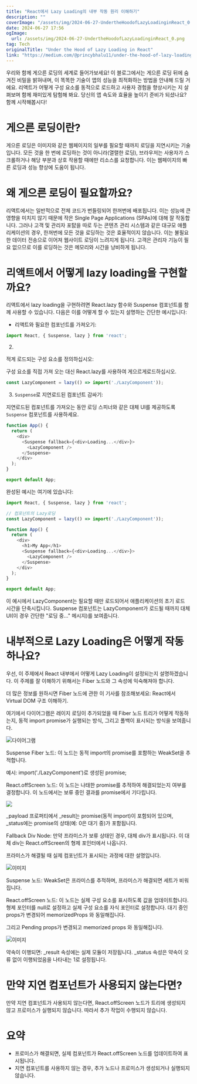```yaml
---
title: "React에서 Lazy Loading의 내부 작동 원리 이해하기"
description: ""
coverImage: "/assets/img/2024-06-27-UndertheHoodofLazyLoadinginReact_0.png"
date: 2024-06-27 17:56
ogImage: 
  url: /assets/img/2024-06-27-UndertheHoodofLazyLoadinginReact_0.png
tag: Tech
originalTitle: "Under the Hood of Lazy Loading in React"
link: "https://medium.com/@princybhalu11/under-the-hood-of-lazy-loading-in-react-a758fe89686f"
---
```



우리와 함께 게으른 로딩의 세계로 들어가보세요! 이 블로그에서는 게으른 로딩 뒤에 숨겨진 비밀을 밝혀내며, 이 똑똑한 기술이 앱의 성능을 최적화하는 방법을 안내해 드릴 거에요. 리액트가 어떻게 구성 요소를 동적으로 로드하고 사용자 경험을 향상시키는 지 살펴보며 함께 재미있게 탐험해 봐요. 당신의 앱 속도와 효율을 높이기 준비가 되셨나요? 함께 시작해봅시다!

# 게으른 로딩이란?

게으른 로딩은 이미지와 같은 웹페이지의 일부를 필요할 때까지 로딩을 지연시키는 기술입니다. 모든 것을 한 번에 로딩하는 것이 아니라(열렬한 로딩), 브라우저는 사용자가 스크롤하거나 해당 부분과 상호 작용할 때에만 리소스를 요청합니다. 이는 웹페이지의 빠른 로딩과 성능 향상에 도움이 됩니다.

# 왜 게으른 로딩이 필요할까요?

<div class="content-ad"></div>

리액트에서는 일반적으로 전체 코드가 번들링되어 한꺼번에 배포됩니다. 이는 성능에 큰 영향을 미치지 않기 때문에 작은 Single Page Applications (SPAs)에 대해 잘 작동합니다. 그러나 고객 및 관리자 포턄을 따로 두는 콘텐츠 관리 시스템과 같은 대규모 애플리케이션의 경우, 한꺼번에 모든 것을 로딩하는 것은 효율적이지 않습니다. 이는 불필요한 데이터 전송으로 이어져 웹사이트 로딩이 느려지게 됩니다. 고객은 관리자 기능이 필요 없으므로 이를 로딩하는 것은 메모리와 시간을 낭비하게 됩니다.

# 리액트에서 어떻게 lazy loading을 구현할까요?

리액트에서 lazy loading을 구현하려면 React.lazy 함수와 Suspense 컴포넌트를 함께 사용할 수 있습니다. 다음은 이를 어떻게 할 수 있는지 설명하는 간단한 예시입니다:

- 리액트와 필요한 컴포넌트를 가져오기:

<div class="content-ad"></div>

```js
import React, { Suspense, lazy } from 'react';
```

2. 
적게 로드되는 구성 요소를 정의하십시오:

구성 요소를 직접 가져 오는 대신 React.lazy를 사용하여 게으르게로드하십시오.

```js
const LazyComponent = lazy(() => import('./LazyComponent'));
```

<div class="content-ad"></div>

3. `Suspense`로 지연로드된 컴포넌트 감싸기:

지연로드된 컴포넌트를 가져오는 동안 로딩 스피너와 같은 대체 UI를 제공하도록 `Suspense` 컴포넌트를 사용하세요.

```js
function App() {
  return (
    <div>
      <Suspense fallback={<div>Loading...</div>}>
        <LazyComponent />
      </Suspense>
    </div>
  );
}

export default App;
```

완성된 예시는 여기에 있습니다:

<div class="content-ad"></div>

```js
import React, { Suspense, lazy } from 'react';

// 컴포넌트의 Lazy로딩
const LazyComponent = lazy(() => import('./LazyComponent'));

function App() {
  return (
    <div>
      <h1>My App</h1>
      <Suspense fallback={<div>Loading...</div>}>
        <LazyComponent />
      </Suspense>
    </div>
  );
}

export default App;
```

이 예시에서 LazyComponent는 필요할 때만 로드되어서 애플리케이션의 초기 로드 시간을 단축시킵니다. Suspense 컴포넌트는 LazyComponent가 로드될 때까지 대체 UI(이 경우 간단한 "로딩 중..." 메시지)를 보여줍니다.

# 내부적으로 Lazy Loading은 어떻게 작동하나요?

우선, 이 주제에서 React 내부에서 어떻게 Lazy Loading이 설정되는지 설명하겠습니다. 이 주제를 잘 이해하기 위해서는 Fiber 노드와 그 속성에 익숙해져야 합니다.

<div class="content-ad"></div>

더 많은 정보를 원하시면 Fiber 노드에 관한 이 기사를 참조해보세요: React에서 Virtual DOM 구조 이해하기.

여기에서 다이어그램은 레이지 로딩이 추가되었을 때 Fiber 노드 트리가 어떻게 작동하는지, 동적 import promise가 실행되는 방식, 그리고 폴백이 표시되는 방식을 보여줍니다.

![다이어그램](/assets/img/2024-06-27-UndertheHoodofLazyLoadinginReact_0.png)

Suspense Fiber 노드: 이 노드는 동적 import의 promise를 포함하는 WeakSet을 추적합니다.

<div class="content-ad"></div>

예시: import('./LazyComponent')로 생성된 promise;

React.offScreen 노드: 이 노드는 나태한 promise를 추적하여 해결되었는지 여부를 결정합니다. 이 노드에서는 보류 중인 결과를 promise에서 기다립니다.

![](/assets/img/2024-06-27-UndertheHoodofLazyLoadinginReact_1.png)

_payload 프로퍼티에서 _result는 promise(동적 import)이 포함되어 있으며, _status에는 promise의 상태(예: 0은 대기 중)가 포함됩니다.

<div class="content-ad"></div>

Fallback Div Node: 만약 프라미스가 보류 상태인 경우, 대체 div가 표시됩니다. 이 대체 div는 React.offScreen의 형제 포인터에서 나옵니다.

프라미스가 해결될 때 실제 컴포넌트가 표시되는 과정에 대한 설명입니다.

![이미지](/assets/img/2024-06-27-UndertheHoodofLazyLoadinginReact_2.png)

Suspense 노드: WeakSet은 프라미스를 추적하며, 프라미스가 해결되면 세트가 비워집니다.

<div class="content-ad"></div>

React.offScreen 노드: 이 노드는 실제 구성 요소를 표시하도록 값을 업데이트합니다. 형제 포인터를 null로 설정하고 실제 구성 요소를 자식 포인터로 설정합니다. 대기 중인 props가 변경되어 memorizedProps 와 동일해집니다.

그리고 Pending props가 변경되고 memorized props 와 동일해집니다.

![이미지](/assets/img/2024-06-27-UndertheHoodofLazyLoadinginReact_3.png)

약속이 이행되면: _result 속성에는 실제 모듈이 저장됩니다. _status 속성은 약속이 오류 없이 이행되었음을 나타내는 1로 설정됩니다.

<div class="content-ad"></div>

# 만약 지연 컴포넌트가 사용되지 않는다면?

만약 지연 컴포넌트가 사용되지 않는다면, React.offScreen 노드가 트리에 생성되지 않고 프로미스가 실행되지 않습니다. 따라서 추가 작업이 수행되지 않습니다.

# 요약

- 프로미스가 해결되면, 실제 컴포넌트가 React.offScreen 노드를 업데이트하여 표시됩니다.
- 지연 컴포넌트를 사용하지 않는 경우, 추가 노드나 프로미스가 생성되거나 실행되지 않습니다.